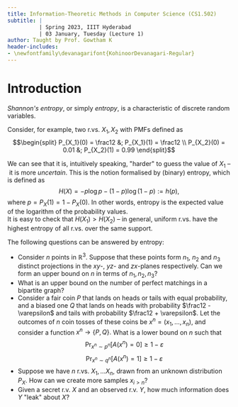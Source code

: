 ```yaml
---
title: Information-Theoretic Methods in Computer Science (CS1.502)
subtitle: |
          | Spring 2023, IIIT Hyderabad
          | 03 January, Tuesday (Lecture 1)
author: Taught by Prof. Gowtham K
header-includes:
- \newfontfamily\devanagarifont{KohinoorDevanagari-Regular}
---
```


# Introduction
*Shannon's entropy*, or simply *entropy*, is a characteristic of discrete random variables.

Consider, for example, two r.vs. $X_1, X_2$ with PMFs defined as
$$\begin{split}
P_{X_1}(0) = \frac12 &; P_{X_1}(1) = \frac12 \\
P_{X_2}(0) = 0.01 &; P_{X_2}(1) = 0.99
\end{split}$$

We can see that it is, intuitively speaking, "harder" to guess the value of $X_1$ – it is more *uncertain*. This is the notion formalised by (binary) entropy, which is defined as
$$H(X) = -p \log p - (1-p) \log (1-p) := h(p),$$
where $p = P_X(1) = 1 - P_X(0)$. In other words, entropy is the expected value of the logarithm of the probability values.  
It is easy to check that $H(X_1) > H(X_2)$ – in general, uniform r.vs. have the highest entropy of all r.vs. over the same support.

The following questions can be answered by entropy:
* Consider $n$ points in $\mathbb{R}^3$. Suppose that these points form $n_1$, $n_2$ and $n_3$ distinct projections in the $xy$-, $yz$- and $zx$-planes respectively. Can we form an upper bound on $n$ in terms of $n_1, n_2, n_3$?
* What is an upper bound on the number of perfect matchings in a bipartite graph?
* Consider a fair coin $P$ that lands on heads or tails with equal probability, and a biased one $Q$ that lands on heads with probability $\frac12 - \varepsilon$ and tails with probability $\frac12 + \varepsilon$. Let the outcomes of $n$ coin tosses of these coins be $x^n = (x_1, \dots, x_n)$, and consider a function $x^n \to \{P, Q\}.$ What is a lower bound on $n$ such that
$$\operatorname*{Pr}_{x^n \sim p^n} [A(x^n) = 0] \geq 1 - \varepsilon$$
$$\operatorname*{Pr}_{x^n \sim q^n} [A(x^n) = 1] \geq 1 - \varepsilon$$
* Suppose we have $n$ r.vs. $X_1, \dots X_n$, drawn from an unknown distribution $P_X$. How can we create more samples $x_{i > n}$?
* Given a secret r.v. $X$ and an observed r.v. $Y$, how much information does $Y$ "leak" about $X$?